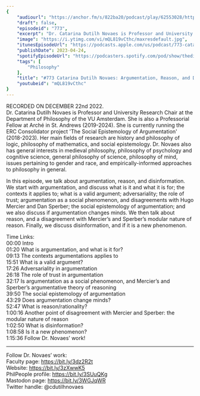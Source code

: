 ```yaml
---
{
	"audiourl": "https://anchor.fm/s/822ba20/podcast/play/62553028/https%3A%2F%2Fd3ctxlq1ktw2nl.cloudfront.net%2Fstaging%2F2022-11-22%2F5b9e2540-be2e-4979-d5f3-7956924f1e72.m4a",
	"draft": false,
	"episodeid": "773",
	"excerpt": "Dr. Catarina Dutilh Novaes is Professor and University Research Chair at the Department of Philosophy of the VU Amsterdam. She is also a Professorial Fellow at Arché in St. Andrews (2019-2024). She is currently running the ERC Consolidator project 'The Social Epistemology of Argumentation' (2018-2023). Her main fields of research are history and philosophy of logic, philosophy of mathematics, and social epistemology. Dr. Novaes also has general interests in medieval philosophy, philosophy of psychology and cognitive science, general philosophy of science, philosophy of mind, issues pertaining to gender and race, and empirically-informed approaches to philosophy in general.",
	"image": "https://i.ytimg.com/vi/mQL819vCthc/maxresdefault.jpg",
	"itunesEpisodeUrl": "https://podcasts.apple.com/us/podcast/773-catarina-dutilh-novaes-argumentation-reason-and/id1451347236?i=1000610457814&uo=4",
	"publishDate": 2023-04-24,
	"spotifyEpisodeUrl": "https://podcasters.spotify.com/pod/show/thedissenter/episodes/773-Catarina-Dutilh-Novaes-Argumentation--Reason--and-Disinformation-e1sjfg4",
	"tags": [
		"Philosophy"
	],
	"title": "#773 Catarina Dutilh Novaes: Argumentation, Reason, and Disinformation",
	"youtubeid": "mQL819vCthc"
}
---
```

RECORDED ON DECEMBER 22nd 2022.  
Dr. Catarina Dutilh Novaes is Professor and University Research Chair at the Department of Philosophy of the VU Amsterdam. She is also a Professorial Fellow at Arché in St. Andrews (2019-2024). She is currently running the ERC Consolidator project 'The Social Epistemology of Argumentation' (2018-2023). Her main fields of research are history and philosophy of logic, philosophy of mathematics, and social epistemology. Dr. Novaes also has general interests in medieval philosophy, philosophy of psychology and cognitive science, general philosophy of science, philosophy of mind, issues pertaining to gender and race, and empirically-informed approaches to philosophy in general.

In this episode, we talk about argumentation, reason, and disinformation. We start with argumentation, and discuss what is it and what it is for; the contexts it applies to; what is a valid argument; adversariality; the role of trust; argumentation as a social phenomenon, and disagreements with Hugo Mercier and Dan Sperber; the social epistemology of argumentation; and we also discuss if argumentation changes minds. We then talk about reason, and a disagreement with Mercier’s and Sperber’s modular nature of reason. Finally, we discuss disinformation, and if it is a new phenomenon.

Time Links:  
<time>00:00</time> Intro  
<time>01:20</time> What is argumentation, and what is it for?  
<time>09:13</time> The contexts argumentations applies to  
<time>15:51</time> What is a valid argument?  
<time>17:26</time> Adversariality in argumentation  
<time>26:18</time> The role of trust in argumentation  
<time>32:17</time> Is argumentation as a social phenomenon, and Mercier’s and Sperber’s argumentative theory of reasoning  
<time>39:50</time> The social epistemology of argumentation  
<time>43:29</time> Does argumentation change minds?  
<time>52:47</time> What is reason/rationality?  
<time>1:00:16</time> Another point of disagreement with Mercier and Sperber: the modular nature of reason  
<time>1:02:50</time> What is disinformation?  
<time>1:08:58</time> Is it a new phenomenon?  
<time>1:15:36</time> Follow Dr. Novaes’ work!

---

Follow Dr. Novaes’ work:  
Faculty page: https://bit.ly/3dz2R2t  
Website: https://bit.ly/3zXwwK5  
PhilPeople profile: https://bit.ly/3SUuQKg  
Mastodon page: https://bit.ly/3WGJqWR  
Twitter handle: @cdutilhnovaes
